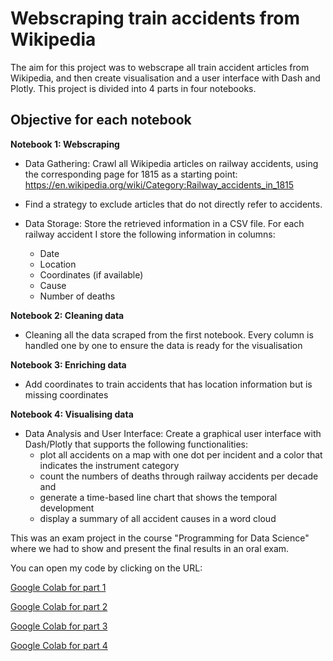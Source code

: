 # Webscraping train accidents from Wikipedia

The aim for this project was to webscrape all train accident articles from Wikipedia, and then create visualisation and a user interface with Dash and Plotly. 
This project is divided into 4 parts in four notebooks.

## Objective for each notebook

**Notebook 1: Webscraping**

* Data Gathering: Crawl all Wikipedia articles on railway accidents, using the corresponding page for 1815 as a starting point: 
     https://en.wikipedia.org/wiki/Category:Railway_accidents_in_1815
     
* Find a strategy to exclude articles that do not directly refer to accidents.

* Data Storage: Store the retrieved information in a CSV file. For each railway accident I store the following information in columns: 
     - Date
     - Location
     - Coordinates (if available)
     - Cause
     - Number of deaths
       
       
       
**Notebook 2: Cleaning data**

* Cleaning all the data scraped from the first notebook. Every column is handled one by one to ensure the data is ready for the visualisation


**Notebook 3: Enriching data**

* Add coordinates to train accidents that has location information but is missing coordinates 


**Notebook 4: Visualising data**

* Data Analysis and User Interface: Create a graphical user interface with Dash/Plotly that supports the following functionalities:
     - plot all accidents on a map with one dot per incident and a color that indicates the instrument category
     - count the numbers of deaths through railway accidents per decade and 
     - generate a time-based line chart that shows the temporal development
     - display a summary of all accident causes in a word cloud




This was an exam project in the course "Programming for Data Science" where we had to show and present the final results in an oral exam.


You can open my code by clicking on the URL: 

[Google Colab for part 1](https://colab.research.google.com/github/Julardzija/Train-project/blob/main/1WebscrapingTrainAccidents.ipynb)

[Google Colab for part 2](https://colab.research.google.com/github/Julardzija/Train-project/blob/main/2CleaningData.ipynb)

[Google Colab for part 3](https://colab.research.google.com/github/Julardzija/Train-project/blob/main/3EnrichData.ipynb)

[Google Colab for part 4](https://colab.research.google.com/github/Julardzija/Train-project/blob/main/Notebooks/4VisualisingTrainAccidents.ipynb)
